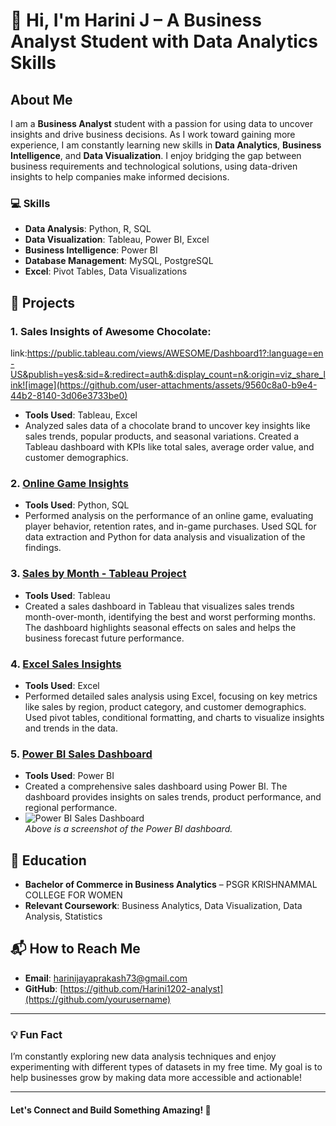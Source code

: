 # 👋 Hi, I'm Harini J – A Business Analyst Student with Data Analytics Skills

## About Me
I am a **Business Analyst** student with a passion for using data to uncover insights and drive business decisions. As I work toward gaining more experience, I am constantly learning new skills in **Data Analytics**, **Business Intelligence**, and **Data Visualization**. I enjoy bridging the gap between business requirements and technological solutions, using data-driven insights to help companies make informed decisions.

### 💻 Skills
- **Data Analysis**: Python, R, SQL
- **Data Visualization**: Tableau, Power BI, Excel
- **Business Intelligence**: Power BI
- **Database Management**: MySQL, PostgreSQL
- **Excel**: Pivot Tables, Data Visualizations

## 📂 Projects
### 1. Sales Insights of Awesome Chocolate:
link:https://public.tableau.com/views/AWESOME/Dashboard1?:language=en-US&publish=yes&:sid=&:redirect=auth&:display_count=n&:origin=viz_share_link![image](https://github.com/user-attachments/assets/9560c8a0-b9e4-44b2-8140-3d06e3733be0)

   - **Tools Used**: Tableau, Excel  
   - Analyzed sales data of a chocolate brand to uncover key insights like sales trends, popular products, and seasonal variations. Created a Tableau dashboard with KPIs like total sales, average order value, and customer demographics.

### 2. **[Online Game Insights](https://github.com/yourusername/online-game-insights)**  
   - **Tools Used**: Python, SQL  
   - Performed analysis on the performance of an online game, evaluating player behavior, retention rates, and in-game purchases. Used SQL for data extraction and Python for data analysis and visualization of the findings.

### 3. **[Sales by Month - Tableau Project](https://github.com/yourusername/sales-by-month-tableau)**  
   - **Tools Used**: Tableau  
   - Created a sales dashboard in Tableau that visualizes sales trends month-over-month, identifying the best and worst performing months. The dashboard highlights seasonal effects on sales and helps the business forecast future performance.

### 4. **[Excel Sales Insights](https://github.com/yourusername/excel-sales-insights)**  
   - **Tools Used**: Excel  
   - Performed detailed sales analysis using Excel, focusing on key metrics like sales by region, product category, and customer demographics. Used pivot tables, conditional formatting, and charts to visualize insights and trends in the data.

### 5. **[Power BI Sales Dashboard](https://github.com/yourusername/power-bi-sales-dashboard)**  
   - **Tools Used**: Power BI  
   - Created a comprehensive sales dashboard using Power BI. The dashboard provides insights on sales trends, product performance, and regional performance.  
   - ![Power BI Sales Dashboard](https://github.com/yourusername/your-repository-name/raw/main/assets/power-bi-sales-dashboard.png)  
     *Above is a screenshot of the Power BI dashboard.*

## 💼 Education
- **Bachelor of Commerce in Business Analytics** – PSGR KRISHNAMMAL COLLEGE FOR WOMEN
- **Relevant Coursework**: Business Analytics, Data Visualization, Data Analysis, Statistics

## 📬 How to Reach Me
- **Email**: [harinijayaprakash73@gmail.com](mailto:youremail@example.com)
- **GitHub**: [https://github.com/Harini1202-analyst](https://github.com/yourusername)

---

### 💡 Fun Fact
I’m constantly exploring new data analysis techniques and enjoy experimenting with different types of datasets in my free time. My goal is to help businesses grow by making data more accessible and actionable!

---

#### Let's Connect and Build Something Amazing! 🌟

 
